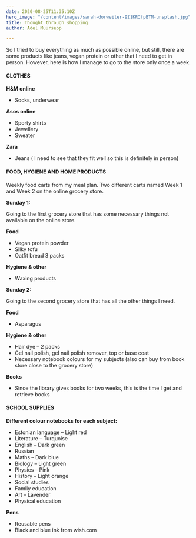 ```yaml
---
date: 2020-08-25T11:35:10Z
hero_image: "/content/images/sarah-dorweiler-9Z1KRIfpBTM-unsplash.jpg"
title: Thought through shopping
author: Adel Müürsepp

---
```

So I tried to buy everything as much as possible online, but still, there are some products like jeans, vegan protein or other that I need to get in person. However, here is how I manage to go to the store only once a week.

#### CLOTHES

**H&M online**

* Socks, underwear

**Asos online**

* Sporty shirts
* Jewellery
* Sweater

**Zara**

* Jeans ( I need to see that they fit well so this is definitely in person)

#### FOOD, HYGIENE AND HOME PRODUCTS

Weekly food carts from my meal plan. Two different carts named Week 1 and Week 2 on the online grocery store.

**Sunday 1:**

Going to the first grocery store that has some necessary things not available on the online store.

**Food**

* Vegan protein powder
* Silky tofu
* Oatfit bread 3 packs

**Hygiene & other**

* Waxing products

**Sunday 2:**

Going to the second grocery store that has all the other things I need.

**Food**

* Asparagus

**Hygiene & other**

* Hair dye – 2 packs
* Gel nail polish, gel nail polish remover, top or base coat
* Necessary notebook colours for my subjects (also can buy from book store close to the grocery store)

**Books**

* Since the library gives books for two weeks, this is the time I get and retrieve books

#### SCHOOL SUPPLIES

**Different colour notebooks for each subject:**

* Estonian language – Light red
* Literature – Turquoise
* English – Dark green
* Russian
* Maths – Dark blue
* Biology – Light green
* Physics – Pink
* History – Light orange
* Social studies
* Family education
* Art – Lavender
* Physical education

**Pens**

* Reusable pens
* Black and blue ink from wish.com